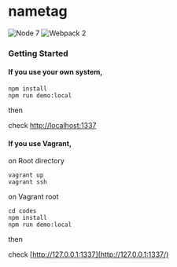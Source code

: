# nametag

![Node 7](https://img.shields.io/badge/node-7.10.x-green.svg)
![Webpack 2](https://img.shields.io/badge/webpack-3.6.x-green.svg)

### Getting Started

#### If you use your own system,

```
npm install
npm run demo:local
```
then

check [http://localhost:1337](http://localhost:3000/)

#### If you use Vagrant,

on Root directory

```
vagrant up
vagrant ssh
```

on Vagrant root

```
cd codes
npm install
npm run demo:local
```

then

check [http://127.0.0.1:1337](http://127.0.0.1:1337/)
